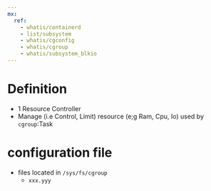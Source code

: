 ```yaml
---
mx:  
  ref:
    - whatis/containerd
    - list/subsystem
    - whatis/cgconfig
    - whatis/cgroup
    - whatis/subsystem_blkio
---
```



# Definition
- 1 Resource Controller
- Manage (i.e Control, Limit) resource (e;g Ram, Cpu, Io) used by  `cgroup`:Task

# configuration file
- files located in `/sys/fs/cgroup`
  - `xxx.yyy`

